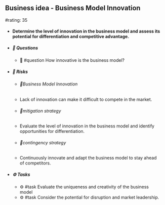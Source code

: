 ## Business idea - Business Model Innovation
#rating: 35
- #### Determine the level of innovation in the business model and assess its potential for differentiation and competitive advantage.
- ##### 💭 Questions
  - 💭 #question How innovative is the business model?
- ##### 🚨 Risks

  - ###### 🚨Business Model Innovation
  - Lack of innovation can make it difficult to compete in the market.
  - ###### 🚨mitigation strategy
  - Evaluate the level of innovation in the business model and identify opportunities for differentiation.
  - ###### 🚨contingency strategy
  - Continuously innovate and adapt the business model to stay ahead of competitors.
- ##### ⚙️ Tasks
  - ⚙️ #task Evaluate the uniqueness and creativity of the business model
  - ⚙️ #task  Consider the potential for disruption and market leadership.


